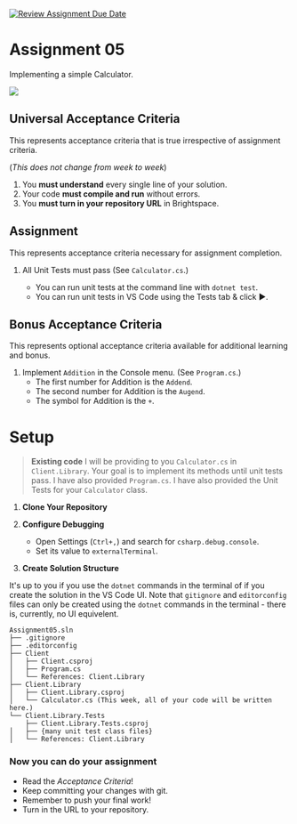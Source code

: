 [![Review Assignment Due Date](https://classroom.github.com/assets/deadline-readme-button-22041afd0340ce965d47ae6ef1cefeee28c7c493a6346c4f15d667ab976d596c.svg)](https://classroom.github.com/a/QMrlj7s-)
# Assignment 05

Implementing a simple Calculator.

![](Screenshot.gif)

## Universal Acceptance Criteria  

This represents acceptance criteria that is true irrespective of assignment criteria.

(_This does not change from week to week_)

1. You **must understand** every single line of your solution.
2. Your code **must compile and run** without errors.
3. You **must turn in your repository URL** in Brightspace.

## Assignment 

This represents acceptance criteria necessary for assignment completion.

1. All Unit Tests must pass (See `Calculator.cs`.)

   * You can run unit tests at the command line with `dotnet test`.
   * You can run unit tests in VS Code using the Tests tab & click ▶️. 

## Bonus Acceptance Criteria  

This represents optional acceptance criteria available for additional learning and bonus.

1. Implement `Addition` in the Console menu. (See `Program.cs`.)
   * The first number for Addition is the `Addend`.
   * The second number for Addition is the `Augend`.
   * The symbol for Addition is the `+`.

# Setup

> **Existing code** I will be providing to you `Calculator.cs` in `Client.Library`. Your goal is to implement its methods until unit tests pass. I have also provided `Program.cs`. I have also provided the Unit Tests for your `Calculator` class. 

1. **Clone Your Repository**
1. **Configure Debugging**

   - Open Settings (`Ctrl+,`) and search for `csharp.debug.console`.
   - Set its value to `externalTerminal`.

1. **Create Solution Structure**

It's up to you if you use the `dotnet` commands in the terminal of if you create the solution in the VS Code UI. Note that `gitignore` and `editorconfig` files can only be created using the `dotnet` commands in the terminal - there is, currently, no UI equivelent. 

```text
Assignment05.sln
├── .gitignore
├── .editorconfig
├── Client
│   ├── Client.csproj
│   ├── Program.cs 
│   └── References: Client.Library
├── Client.Library
│   ├── Client.Library.csproj
│   └── Calculator.cs (This week, all of your code will be written here.)
└── Client.Library.Tests
    ├── Client.Library.Tests.csproj
│   ├── {many unit test class files}
│   └── References: Client.Library
```

### Now you can do your assignment

 * Read the *Acceptance Criteria*!
 * Keep committing your changes with git.
 * Remember to push your final work!
 * Turn in the URL to your repository.
